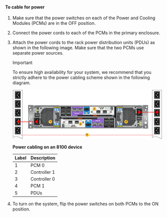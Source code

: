 <!--author=alkohli last changed: 9/16/15-->

#### <a name="to-cable-for-power"></a>To cable for power
1. Make sure that the power switches on each of the Power and Cooling Modules (PCMs) are in the OFF position.
2. Connect the power cords to each of the PCMs in the primary enclosure.
3. Attach the power cords to the rack power distribution units (PDUs) as shown in the following image. Make sure that the two PCMs use separate power sources.
   
   > [!IMPORTANT]
   > To ensure high availability for your system, we recommend that you strictly adhere to the power cabling scheme shown in the following diagram. 
   > 
   > 
   
    ![Cable your 2U device for power](./media/storsimple-cable-8100-for-power/HCSCableYour2UDeviceforPower.png)
   
    **Power cabling on an 8100 device**
   
   | Label | Description |
   |:--- |:--- |
   | 1 |PCM 0 |
   | 2 |Controller 1 |
   | 3 |Controller 0 |
   | 4 |PCM 1 |
   | 5 |PDUs |
4. To turn on the system, flip the power switches on both PCMs to the ON position.

